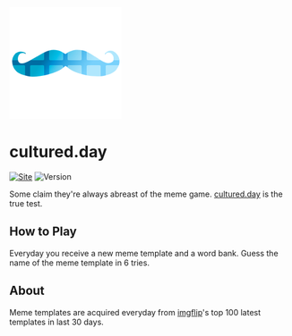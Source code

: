![[A cultured citizen](cultured.day)](./design/moostache.png)

# cultured.day

[![Site](https://img.shields.io/badge/Play-https%3A%2F%2Fcultured.day-green)](https://cultured.day)
![Version](https://img.shields.io/badge/Latest-v0.0.1-informational)

Some claim they're always abreast of the meme game. [cultured.day](http://cultured.day) is the true test.

## How to Play

Everyday you receive a new meme template and a word bank. Guess the name of the
meme template in 6 tries.

## About

Meme templates are acquired everyday from [imgflip](https://api.imgflip.com/)'s top 100 latest templates in last 30 days.
